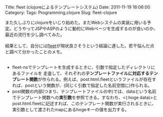 Title: fleet (clojureによるテンプレートシステム)
Date: 2011-11-19 16:06:00
Category: 
Tags: Programming,clojure
Slug: fleet-clojure

また久しぶりにclojureをいじり始めた。またWebシステムの実装に用いる予定。どうやってJSPやASPのように動的にWebページを生成するのが良いのか、最近の流行を少し調べてみた。<br /><br />結果として、自分には<a href="https://github.com/Flamefork/fleet">fleet</a>が現状良さそうという結論に達した。若干悩んだ点と調べて分かったことのメモ。<br /><br /><ul><li>fleet-nsでテンプレートを生成するときに、引数で指定したディレクトリにあるファイルを 走査して、それぞれの<b>テンプレートファイルに対応するテンプレート関数</b>が作られる。例えば、post.html.fleetというファイルが存在すれば、postという関数が、(同じく引数で指定した名前空間に)作られる。</li><li>post関数の内部(つまり、テンプレートファイルの中)では、dataという名前でテンプレート関数への<b>実引数</b>を参照できる。すなわち、&lt;(:hoge data)&gt;とpost.html.fleetに記述すれば、このテンプレート関数が実行されるときに、実引数として渡されたmapにあるhogeキーの値を出力する。</li></ul>
